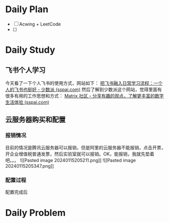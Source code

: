 # Daily Plan
- [ ] Acwing + LeetCode
- [ ] 
# Daily Study
## 飞书个人学习
今天看了一下个人飞书的使用方式，网站如下：
[把飞书融入日常学习流程：一个人的飞书也挺好 - 少数派 (sspai.com)](https://sspai.com/post/58446#!)
然后了解到少数派这个网站，觉得里面有很多有用的工作思想和方式：
[Matrix 社区 - 分享有趣的观点，了解更丰富的数字生活体验 (sspai.com)](https://sspai.com/matrix)

## 云服务器购买和配置

### 报销情况
目前的情况是腾讯云服务器可以报销，但是阿里的云服务器不能报销，点击开票，开企业增值税普通发票，然后实验室就可以报销。OK，能报销，我就先垫着吧。。。
![[Pasted image 20240115205211.png]]
![[Pasted image 20240115205347.png]]
### 配置过程
配置完成后
# Daily Problem
